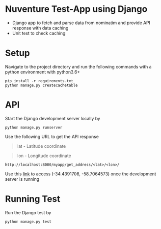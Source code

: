 # Nuventure Test-App using Django

 - Django app to fetch and parse data from nominatim and provide API response with data caching
 - Unit test to check caching

# Setup
Navigate to the project directory and run the following commands with a python environment with python3.6+

    pip install -r requirements.txt
    python manage.py createcachetable

# API

Start the Django development server locally by

    python manage.py runserver

Use the following URL to get the API response

> lat - Latitude coordinate

> lon - Longitude coordinate

    http://localhost:8000/myapp/get_address/<lat>/<lon>/

Use this [link](http://localhost:8000/myapp/get_address/-34.4391708/-58.7064573/) to access (-34.4391708, -58.7064573) once the development server is running

# Running Test

Run the Django test by

    python manage.py test
